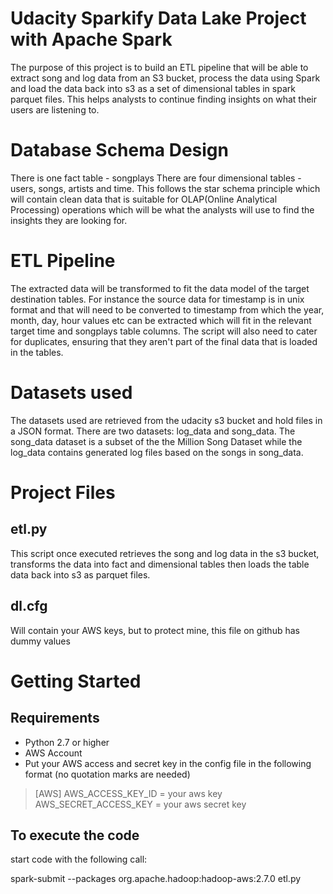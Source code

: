 # Udacity Sparkify Data Lake Project with Apache Spark

The purpose of this project is to build an ETL pipeline that will be able to extract song and log data from an S3 bucket, process the data using Spark and load the data back into s3 as a set of dimensional tables in spark parquet files. This helps analysts to continue finding insights on what their users are listening to.

# Database Schema Design
There is one fact table - songplays There are four dimensional tables - users, songs, artists and time. This follows the star schema principle which will contain clean data that is suitable for OLAP(Online Analytical Processing) operations which will be what the analysts will use to find the insights they are looking for.

# ETL Pipeline
The extracted data will be transformed to fit the data model of the target destination tables. For instance the source data for timestamp is in unix format and that will need to be converted to timestamp from which the year, month, day, hour values etc can be extracted which will fit in the relevant target time and songplays table columns. The script will also need to cater for duplicates, ensuring that they aren't part of the final data that is loaded in the tables.

# Datasets used
The datasets used are retrieved from the udacity s3 bucket and hold files in a JSON format. There are two datasets: log_data and song_data. The song_data dataset is a subset of the the Million Song Dataset while the log_data contains generated log files based on the songs in song_data.

# Project Files
## etl.py
This script once executed retrieves the song and log data in the s3 bucket, transforms the data into fact and dimensional tables then loads the table data back into s3 as parquet files.

## dl.cfg
Will contain your AWS keys, but to protect mine, this file on github has dummy values

# Getting Started
## Requirements
- Python 2.7 or higher
- AWS Account
- Put your AWS access and secret key in the config file in the following format (no quotation marks are needed)

> [AWS]
> AWS_ACCESS_KEY_ID = your aws key
> AWS_SECRET_ACCESS_KEY = your aws secret key

## To execute the code
start code with the following call:

spark-submit --packages org.apache.hadoop:hadoop-aws:2.7.0 etl.py
    
